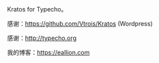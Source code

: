Kratos for Typecho。

感谢：https://github.com/Vtrois/Kratos (Wordpress)

感谢：http://typecho.org

我的博客：https://eallion.com
